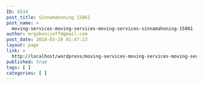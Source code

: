 ```yaml
---
ID: 6534
post_title: Sinnamahoning 15861
post_name: >
  moving-services-moving-services-moving-services-sinnamahoning-15861
author: mrgabonijeff@gmail.com
post_date: 2018-03-28 01:47:13
layout: page
link: >
  http://localhost/wordpress/moving-services-moving-services-moving-services-sinnamahoning-15861/
published: true
tags: [ ]
categories: [ ]
---
```

